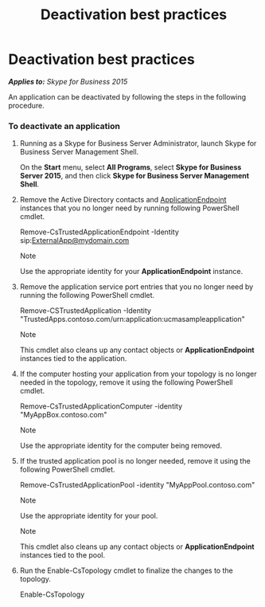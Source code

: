 ﻿---
title: Deactivation best practices
TOCTitle: Deactivation best practices
ms:assetid: ac1ed606-5d62-463f-9891-1308b3cf31dc
ms:mtpsurl: https://msdn.microsoft.com/en-us/library/Dn466141(v=office.16)
ms:contentKeyID: 65240054
ms.date: 07/27/2015
mtps_version: v=office.16
---

# Deactivation best practices


_**Applies to:** Skype for Business 2015_

An application can be deactivated by following the steps in the following procedure.

### To deactivate an application

1.  Running as a Skype for Business Server Administrator, launch Skype for Business Server Management Shell.
    
    On the **Start** menu, select **All Programs**, select **Skype for Business Server 2015**, and then click **Skype for Business Server Management Shell**.

2.  Remove the Active Directory contacts and [ApplicationEndpoint](https://msdn.microsoft.com/en-us/library/hh384825\(v=office.16\)) instances that you no longer need by running following PowerShell cmdlet.
    
    Remove-CsTrustedApplicationEndpoint -Identity sip:ExternalApp@mydomain.com
    

    > [!NOTE]
    > <P>Use the appropriate identity for your <STRONG>ApplicationEndpoint</STRONG> instance.</P>



3.  Remove the application service port entries that you no longer need by running the following PowerShell cmdlet.
    
    Remove-CSTrustedApplication -Identity "TrustedApps.contoso.com/urn:application:ucmasampleapplication"
    

    > [!NOTE]
    > <P>This cmdlet also cleans up any contact objects or <STRONG>ApplicationEndpoint</STRONG> instances tied to the application.</P>



4.  If the computer hosting your application from your topology is no longer needed in the topology, remove it using the following PowerShell cmdlet.
    
    Remove-CsTrustedApplicationComputer -identity "MyAppBox.contoso.com"
    

    > [!NOTE]
    > <P>Use the appropriate identity for the computer being removed.</P>



5.  If the trusted application pool is no longer needed, remove it using the following PowerShell cmdlet.
    
    Remove-CsTrustedApplicationPool -identity "MyAppPool.contoso.com"
    

    > [!NOTE]
    > <P>Use the appropriate identity for your pool.</P>

    

    > [!NOTE]
    > <P>This cmdlet also cleans up any contact objects or <STRONG>ApplicationEndpoint</STRONG> instances tied to the pool.</P>



6.  Run the Enable-CsTopology cmdlet to finalize the changes to the topology.
    
    Enable-CsTopology

